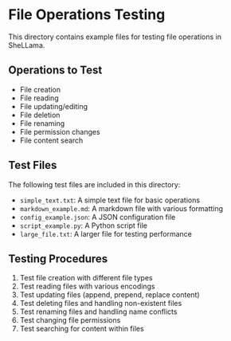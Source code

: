 # File Operations Testing

This directory contains example files for testing file operations in SheLLama.

## Operations to Test

- File creation
- File reading
- File updating/editing
- File deletion
- File renaming
- File permission changes
- File content search

## Test Files

The following test files are included in this directory:

- `simple_text.txt`: A simple text file for basic operations
- `markdown_example.md`: A markdown file with various formatting
- `config_example.json`: A JSON configuration file
- `script_example.py`: A Python script file
- `large_file.txt`: A larger file for testing performance

## Testing Procedures

1. Test file creation with different file types
2. Test reading files with various encodings
3. Test updating files (append, prepend, replace content)
4. Test deleting files and handling non-existent files
5. Test renaming files and handling name conflicts
6. Test changing file permissions
7. Test searching for content within files

